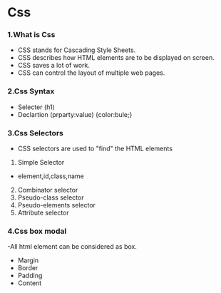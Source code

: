 # Css

### 1.What is Css

- CSS stands for Cascading Style Sheets.
- CSS describes how HTML elements are to be displayed on screen.
- CSS saves a lot of work.
- CSS can control the layout of multiple web pages.

### 2.Css Syntax

- Selecter (h1)
- Declartion (prparty:value) {color:bule;}

### 3.Css Selectors

- CSS selectors are used to "find" the HTML elements

1. Simple Selector

- element,id,class,name

2. Combinator selector
3. Pseudo-class selector
4. Pseudo-elements selector
5. Attribute selector

### 4.Css box modal

-All html element can be considered as box.

- Margin
- Border
- Padding
- Content
